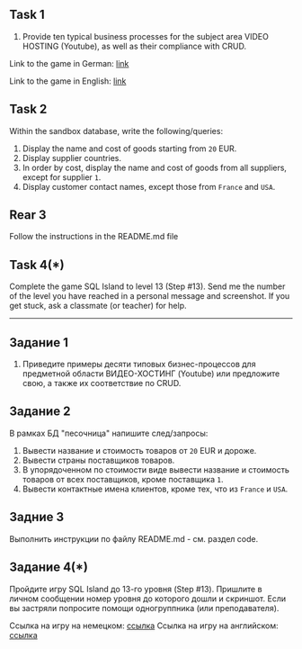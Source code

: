 ## Task 1
1. Provide ten typical business processes for the subject area VIDEO HOSTING (Youtube), as well as their compliance with CRUD.

Link to the game in German:
[link](http://sql-island.informatik.uni-kl.de/?lang=de)

Link to the game in English:
[link](http://sql-island.informatik.uni-kl.de/?lang=en)

## Task 2
Within the sandbox database, write the following/queries:
1. Display the name and cost of goods starting from `20` EUR.
2. Display supplier countries.
3. In order by cost, display the name and cost of goods from all suppliers, except for supplier `1`.
4. Display customer contact names, except those from `France` and `USA`.

## Rear 3
Follow the instructions in the README.md file

## Task 4(*)
Complete the game SQL Island to level 13 (Step #13).
Send me the number of the level you have reached in a personal message and screenshot. If you get stuck, ask a classmate (or teacher) for help.

--------------------------------------------------

## Задание 1
1. Приведите примеры десяти типовых бизнес-процессов для предметной области ВИДЕО-ХОСТИНГ (Youtube) или предложите свою, а также их соответствие по CRUD.

## Задание 2
В рамках БД "песочница" напишите след/запросы:
1. Вывести название и стоимость товаров от `20` EUR и дороже. 
2. Вывести страны поставщиков товаров. 
3. В упорядоченном по стоимости виде вывести название и стоимость товаров от всех поставщиков, кроме поставщика `1`.
4. Вывести контактные имена клиентов, кроме тех, что из `France` и `USA`.

## Задние 3
Выполнить инструкции по файлу README.md - см. раздел code.

## Задание 4(*)
Пройдите игру SQL Island до 13-го уровня (Step #13).
Пришлите в личном сообщении номер уровня до которого дошли и скриншот. Если вы застряли попросите помощи одногруппника (или преподавателя).

Ссылка на игру на немецком:
[ссылка](http://sql-island.informatik.uni-kl.de/?lang=de)
Ссылка на игру на английском:
[ссылка](http://sql-island.informatik.uni-kl.de/?lang=en)